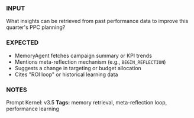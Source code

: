 ### INPUT
What insights can be retrieved from past performance data to improve this quarter's PPC planning?

### EXPECTED
- MemoryAgent fetches campaign summary or KPI trends
- Mentions meta-reflection mechanism (e.g., `BEGIN_REFLECTION`)
- Suggests a change in targeting or budget allocation
- Cites "ROI loop" or historical learning data

### NOTES
Prompt Kernel: v3.5
**Tags:** memory retrieval, meta-reflection loop, performance learning
